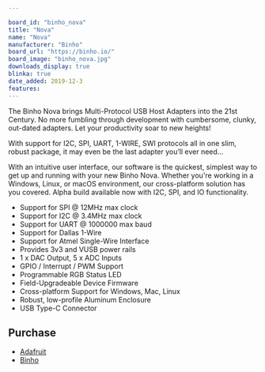 ```yaml
---

board_id: "binho_nova"
title: "Nova"
name: "Nova"
manufacturer: "Binho"
board_url: "https://binho.io/"
board_image: "binho_nova.jpg"
downloads_display: true
blinka: true
date_added: 2019-12-3
features:
---
```


The Binho Nova brings Multi-Protocol USB Host Adapters into the 21st Century. No more fumbling through development with cumbersome, clunky, out-dated adapters. Let your productivity soar to new heights!

With support for I2C, SPI, UART, 1-WIRE, SWI protocols all in one slim, robust package, it may even be the last adapter you’ll ever need...

With an intuitive user interface, our software is the quickest, simplest way to get up and running with your new Binho Nova. Whether you're working in a Windows, Linux, or macOS environment, our cross-platform solution has you covered. Alpha build available now with I2C, SPI, and IO functionality.

- Support for SPI @ 12MHz max clock
- Support for I2C @ 3.4MHz max clock
- Support for UART @ 1000000 max baud
- Support for Dallas 1-Wire
- Support for Atmel Single-Wire Interface
- Provides 3v3 and VUSB power rails
- 1 x DAC Output, 5 x ADC Inputs
- GPIO / Interrupt / PWM Support
- Programmable RGB Status LED
- Field-Upgradeable Device Firmware
- Cross-platform Support for Windows,
Mac, Linux
- Robust, low-profile Aluminum
Enclosure
- USB Type-C Connector

## Purchase
* [Adafruit](https://www.adafruit.com/product/4459)
* [Binho](https://binho.io/)
